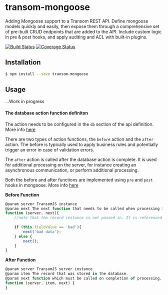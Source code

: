 # transom-mongoose
Adding Mongoose support to a Transom REST API. Define mongoose models quickly and easily, then expose them through a comprehensive set of pre-built CRUD endpoints that are added to the API. Include custom logic in pre & post hooks, and apply auditing and ACL with built-in plugins.

[![Build Status](https://travis-ci.org/transomjs/transom-mongoose.svg?branch=master)](https://travis-ci.org/transomjs/transom-mongoose)
[![Coverage Status](https://coveralls.io/repos/github/transomjs/transom-mongoose/badge.svg?branch=master)](https://coveralls.io/github/transomjs/transom-mongoose?branch=master)

## Installation

```bash
$ npm install --save transom-mongoose
```

## Usage
...Work in progress

#### The database action function definiton
The action needs to be configured in the ```db``` section of the api definition. More info [here](https://github.com/transomjs/transom-mongoose/blob/master/README.md)

There are two types of action functions, the ```before``` action and the ```after``` action. The before is typically used to apply business rules and potentially trigger an error in case of validation errors. 

The ```after``` action is called after the database action is complete. It is used for additional processing on the server, for instance creating an asynchronous communication, or perform additional processing.

Both the before and after functions are implemented using  ```pre``` and ```post``` hooks in mongoose. More info [here](http://mongoosejs.com/docs/3.8.x/docs/middleware.html)

<strong>Before Function</strong>
```javascript
@param server TransomJS instance
@param next The next function that needs to be called when processing is complete. It may be called with an error argument in which case the record will not be stored in the database, and the api call responds with an error.
function (server, next){
    //note that the record instance is not passed in. It is referenced using `this`
   
    if (this.fieldValue == 'bad'){
        next('bad data');
    } else {
        next();
    }
}
``` 



<strong>After Function</strong>
```javascript
@param server TransomJS server instance
@param item The record that was stored in the database.
@param next function which must be called on completion of processing, optionally with an error object as argument, in which case the api request will return an error, however the database action will not be rolled back.
function (server, item, next) {
}
```


